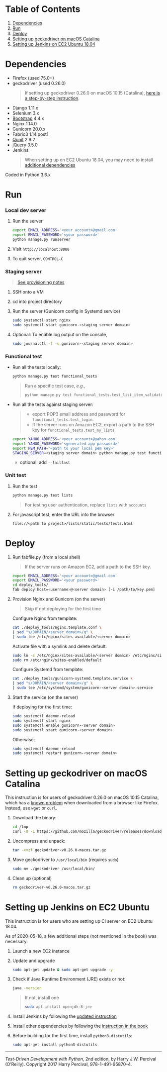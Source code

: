 # Table of Contents
1. [Dependencies](README.md#dependencies)
2. [Run](README.md#run)
3. [Deploy](README.md#deploy)
4. [Setting up geckodriver on macOS Catalina](README.md#setting-up-geckodriver-on-macos-catalina)
5. [Setting up Jenkins on EC2 Ubuntu 18.04](README.md#setting-up-jenkins-on-ec2-ubuntu)

# Dependencies

* Firefox (used 75.0+)
* geckodriver (used 0.26.0)
    > If setting up geckodriver 0.26.0 on macOS 10.15 (Catalina), [here is a step-by-step instruction](README.md#setting-up-geckodriver-on-macos-catalina).
* Django 1.11.x
* Selenium 3.x
* [Bootstrap](https://getbootstrap.com/) 4.4.x
* Nginx 1.14.0
* Gunicorn 20.0.x
* Fabric3 1.14.post1
* [Qunit](https://qunitjs.com/) 2.9.2
* [jQuery](https://jquery.com/download/) 3.5.0
* Jenkins
    > When setting up on EC2 Ubuntu 18.04, you may need to install [additional dependencies](README.md#setting-up-jenkins-on-ec2-ubuntu)

Coded in Python 3.6.x

# Run

### Local dev server

1. Run the server

    ```bash
    export EMAIL_ADDRESS='<your account>@gmail.com'
    export EMAIL_PASSWORD='<your password>'
    python manage.py runserver
    ```

2. Visit `http://localhost:8000`

3. To quit server, `CONTROL-C`

### Staging server

> [See provisioning notes](deploy_tools/provisioning_notes.md)

1. SSH onto a VM
2. cd into project directory
3. Run the server (Gunicorn config in Systemd service)

    ```bash
    sudo systemctl start nginx
    sudo systemctl start gunicorn-<staging server domain>
    ```

4. Optional: To enable log output on the console,

    ```bash
    sudo journalctl -f -u gunicorn-<staging server domain>
    ```

### Functional test

* Run all the tests locally:

    ```bash
    python manage.py test functional_tests
    ```

    > Run a specific test case, *e.g.*,
    > 
    > ```bash
    > python manage.py test functional_tests.test_list_item_validation
    > ```

* Run all the tests against staging server:

    > * export POP3 email address and password for `functional_tests.test_login`.
    > * If the server runs on Amazon EC2, export a path to the SSH key for `functional_tests.test_my_lists`.

    ```bash
    export YAHOO_ADDRESS='<your account>@yahoo.com'
    export YAHOO_PASSWORD='<generated app password>'
    export PEM_PATH='<path to your local pem key>'
    STAGING_SERVER=<staging server domain> python manage.py test functional_tests
    ```

    * optional: add `--failfast`

### Unit test

1. Run the test

    ```bash
    python manage.py test lists
    ```

    > For testing user authentication, replace `lists` with `accounts`

2. For javascript test, enter the URL into the browser

    ```
    file://<path to project>/lists/static/tests/tests.html
    ```

# Deploy

1. Run fabfile.py (from a local shell)

    > If the server runs on Amazon EC2, add a path to the SSH key.

    ```bash
    export EMAIL_ADDRESS='<your account>@gmail.com'
    export EMAIL_PASSWORD='<your password>'
    cd deploy_tools/
    fab deploy:host=<username>@<server domain> [-i /path/to/key.pem]
    ```

2. Provision Nginx and Gunicorn (on the server)

    > Skip if not deploying for the first time

    Configure Nginx from template:

    ```bash
    cat ./deploy_tools/nginx.template.conf \
    | sed "s/DOMAIN/<server domain>/g" \
    | sudo tee /etc/nginx/sites-available/<server domain>
    ```

    Activate file with a symlink and delete default:

    ```bash
    sudo ln -s /etc/nginx/sites-available/<server domain> /etc/nginx/sites-enabled/<server domain>
    sudo rm /etc/nginx/sites-enabled/default
    ```

    Configure Systemd from template:
    
    ```bash
    cat ./deploy_tools/gunicorn-systemd.template.service \
    | sed "s/DOMAIN/<server domain>/g" \
    | sudo tee /etc/systemd/system/gunicorn-<server domain>.service
    ```

3. Start the service (on the server)

    If deploying for the first time:

    ```bash
    sudo systemctl daemon-reload
    sudo systemctl start nginx
    sudo systemctl enable gunicorn-<server domain>
    sudo systemctl start gunicorn-<server domain>
    ```

    Otherwise:

    ```bash
    sudo systemctl daemon-reload
    sudo systemctl restart gunicorn-<server domain>
    ```

# Setting up geckodriver on macOS Catalina

This instruction is for users of geckodriver 0.26.0 on macOS 10.15 Catalina, which has a [known problem](https://github.com/mozilla/geckodriver/releases/tag/v0.26.0) when downloaded from a browser like Firefox. Instead, use `wget` or `curl`.

1. Download the binary:

    ```bash
    cd /tmp
    curl -O -L https://github.com/mozilla/geckodriver/releases/download/v0.26.0/geckodriver-v0.26.0-macos.tar.gz
    ```


2. Uncompress and unpack:

    ```bash
    tar -xvzf geckodriver-v0.26.0-macos.tar.gz
    ```


3. Move geckodriver to `/usr/local/bin` (requires `sudo`)

    ```bash
    sudo mv ./geckodriver /usr/local/bin/
    ```

4. Clean up (optional)

    ```bash
    rm geckodriver-v0.26.0-macos.tar.gz
    ```

# Setting up Jenkins on EC2 Ubuntu

This instruction is for users who are setting up CI server on EC2 Ubuntu 18.04.

As of 2020-05-18, a few additional steps (not mentioned in the book) was necessary:

1. Launch a new EC2 instance
2. Update and upgrade

    ```bash
    sudo apt-get update & sudo apt-get upgrade -y
    ```

3. Check if Java Runtime Environment (JRE) exists or not:

    ```bash
    java -version
    ```

    > If not, install one
    > ```bash
    > sudo apt install openjdk-8-jre
    > ```

4. Install Jenkins by following the [updated instruction](https://www.jenkins.io/doc/book/installing/#long-term-support-release)

5. Install other dependencies by following the [instruction in the book](https://www.obeythetestinggoat.com/book/chapter_CI.html)

6. Before building for the first time, install `python3-distutils`:

    ```bash
    sudo apt-get install python3-distutils
    ```

---

*Test-Driven Development with Python*, 2nd edition, by Harry J.W. Percival (O’Reilly). Copyright 2017 Harry Percival, 978-1-491-95870-4.
